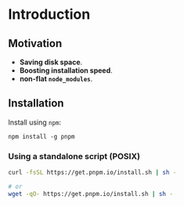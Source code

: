 # Introduction

## Motivation

- **Saving disk space**.
- **Boosting installation speed**.
- **non-flat `node_modules`**.


## Installation

Install using `npm`:

```shell
npm install -g pnpm
```


### Using a standalone script (POSIX)

```bash
curl -fsSL https://get.pnpm.io/install.sh | sh -

# or
wget -qO- https://get.pnpm.io/install.sh | sh -
```
